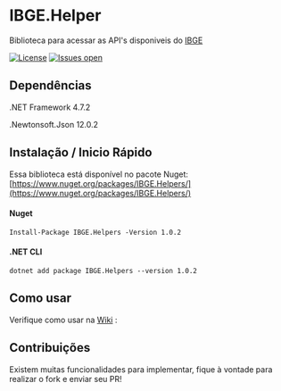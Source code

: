 # IBGE.Helper
Biblioteca para acessar as API's disponiveis do [IBGE](https://servicodados.ibge.gov.br/api/docs)

[![License](https://img.shields.io/github/license/leandrosdias/IBGE.Helper.svg)](LICENSE)
[![Issues open](https://img.shields.io/github/issues/leandrosdias/IBGE.Helper.svg)](https://github.com/leandrosdias/qnamaker.Helpers/)

## Dependências
.NET Framework 4.7.2

.Newtonsoft.Json 12.0.2

## Instalação / Inicio Rápido

Essa biblioteca está disponível no pacote Nuget: [https://www.nuget.org/packages/IBGE.Helpers/](https://www.nuget.org/packages/IBGE.Helpers/)

#### Nuget
```
Install-Package IBGE.Helpers -Version 1.0.2
```

#### .NET CLI
```
dotnet add package IBGE.Helpers --version 1.0.2
```
## Como usar

Verifique como usar na [Wiki](https://github.com/leandrosdias/IBGE.Helper/wiki/Get-Started) :

## Contribuições

Existem muitas funcionalidades para implementar, fique à vontade para realizar o fork e enviar seu PR!